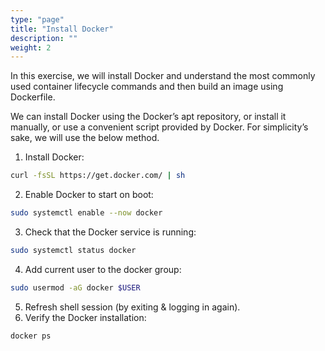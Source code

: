 ```yaml
---
type: "page"
title: "Install Docker"
description: ""
weight: 2
---
```


In this exercise, we will install Docker and understand the most commonly used container lifecycle commands
and then build an image using Dockerfile.

We can install Docker using the Docker’s apt repository, or install it manually, or use a convenient script
provided by Docker. For simplicity’s sake, we will use the below method.

1. Install Docker:

```bash
curl -fsSL https://get.docker.com/ | sh
```

2. Enable Docker to start on boot:

```bash
sudo systemctl enable --now docker
```

3. Check that the Docker service is running:

```bash
sudo systemctl status docker
```

4. Add current user to the docker group:

```bash
sudo usermod -aG docker $USER
```

5. Refresh shell session (by exiting & logging in again).
6. Verify the Docker installation:

```bash
docker ps
```